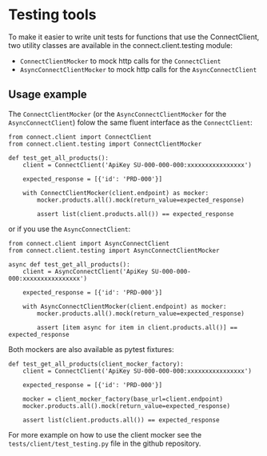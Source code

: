 Testing tools
=============

To make it easier to write unit tests for functions that use the
ConnectClient, two utility classes are available in the
connect.client.testing module:

-   `ConnectClientMocker` to mock http calls for the `ConnectClient`
-   `AsyncConnectClientMocker` to mock http calls for the
    `AsyncConnectClient`

Usage example
-------------

The `ConnectClientMocker` (or the `AsyncConnectClientMocker` for the
`AsyncConnectClient`) folow the same fluent interface as the
`ConnectClient`:

``` {.python}
from connect.client import ConnectClient
from connect.client.testing import ConnectClientMocker

def test_get_all_products():
    client = ConnectClient('ApiKey SU-000-000-000:xxxxxxxxxxxxxxxx')

    expected_response = [{'id': 'PRD-000'}]

    with ConnectClientMocker(client.endpoint) as mocker:
        mocker.products.all().mock(return_value=expected_response)

        assert list(client.products.all()) == expected_response
```

or if you use the `AsyncConnectClient`:

``` {.python}
from connect.client import AsyncConnectClient
from connect.client.testing import AsyncConnectClientMocker

async def test_get_all_products():
    client = AsyncConnectClient('ApiKey SU-000-000-000:xxxxxxxxxxxxxxxx')

    expected_response = [{'id': 'PRD-000'}]

    with AsyncConnectClientMocker(client.endpoint) as mocker:
        mocker.products.all().mock(return_value=expected_response)

        assert [item async for item in client.products.all()] == expected_response
```

Both mockers are also available as pytest fixtures:

``` {.python}
def test_get_all_products(client_mocker_factory):
    client = ConnectClient('ApiKey SU-000-000-000:xxxxxxxxxxxxxxxx')

    expected_response = [{'id': 'PRD-000'}]

    mocker = client_mocker_factory(base_url=client.endpoint)
    mocker.products.all().mock(return_value=expected_response)

    assert list(client.products.all()) == expected_response
```

For more example on how to use the client mocker see the
`tests/client/test_testing.py` file in the github repository.

